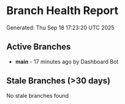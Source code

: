 # Branch Health Report
Generated: Thu Sep 18 17:23:20 UTC 2025

## Active Branches
- **main** - 17 minutes ago by Dashboard Bot

## Stale Branches (>30 days)
No stale branches found
